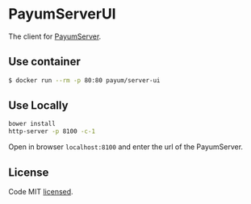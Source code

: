 PayumServerUI
=============

The client for [PayumServer](https://github.com/Payum/PayumServer).

## Use container

```bash
$ docker run --rm -p 80:80 payum/server-ui
```

## Use Locally

```bash
bower install
http-server -p 8100 -c-1
```

Open in browser `localhost:8100` and enter the url of the PayumServer.

## License

Code MIT [licensed](LICENSE.md).